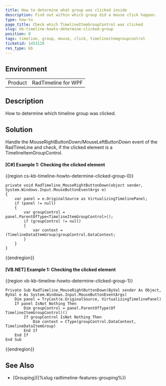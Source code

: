```yaml
---
title: How to determine what group was clicked inside
description: Find out within which group did a mouse click happen.
type: how-to
page_title: Check which TimelineItemGroupControl was clicked
slug: kb-timeline-howto-determine-clicked-group
position: 0
tags: timeline, group, mouse, click, timelineitemgroupcontrol
ticketid: 1453129
res_type: kb
---
```


## Environment
<table>
	<tr>
		<td>Product</td>
		<td>RadTimeline for WPF</td>
	</tr>
</table>

## Description

How to determine which timeline group was clicked. 

## Solution

Handle the MouseRightButtonDown/MouseLeftButtonDown event of the RadTimeLine and check, if the clicked element is a TimelineItemGroupControl.

#### __[C#] Example 1: Checking the clicked element__
{{region cs-kb-timeline-howto-determine-clicked-group-0}}

	private void RadTimeline_MouseRightButtonDown(object sender, System.Windows.Input.MouseButtonEventArgs e)
    {
        var panel = e.OriginalSource as VirtualizingTimelinePanel;
        if (panel != null)
        {
            var groupControl = panel.ParentOfType<TimelineItemGroupControl>();
            if (groupControl != null)
            {
                var context =  (TimelineDataItemGroup)groupControl.DataContext;
            }
        }
    }
{{endregion}}

#### __[VB.NET] Example 1: Checking the clicked element__
{{region vb-kb-timeline-howto-determine-clicked-group-1}}

	Private Sub RadTimeline_MouseRightButtonDown(ByVal sender As Object, ByVal e As System.Windows.Input.MouseButtonEventArgs)
		Dim panel = TryCast(e.OriginalSource, VirtualizingTimelinePanel)
		If panel IsNot Nothing Then
			Dim groupControl = panel.ParentOfType(Of TimelineItemGroupControl)()
			If groupControl IsNot Nothing Then
				Dim context = CType(groupControl.DataContext, TimelineDataItemGroup)
			End If
		End If
    End Sub
{{endregion}}

## See Also

* [Grouping]({%slug radtimeline-features-grouping%})
